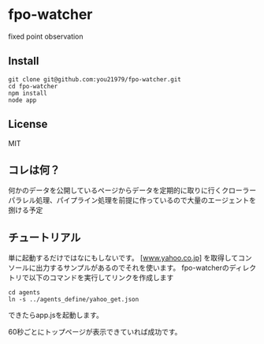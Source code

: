 fpo-watcher
===========

fixed point observation

## Install
```
git clone git@github.com:you21979/fpo-watcher.git
cd fpo-watcher
npm install
node app
```

## License
MIT

## コレは何？
何かのデータを公開しているページからデータを定期的に取りに行くクローラー
パラレル処理、パイプライン処理を前提に作っているので大量のエージェントを捌ける予定

## チュートリアル
単に起動するだけではなにもしないです。
[www.yahoo.co.jp] を取得してコンソールに出力するサンプルがあるのでそれを使います。
fpo-watcherのディレクトリで以下のコマンドを実行してリンクを作成します
```
cd agents
ln -s ../agents_define/yahoo_get.json
```
できたらapp.jsを起動します。

60秒ごとにトップページが表示できていれば成功です。

